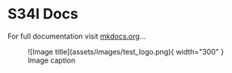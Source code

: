 # S34I Docs

For full documentation visit [mkdocs.org](https://www.mkdocs.org)...



<figure markdown>
  ![Image title](assets/images/test_logo.png){ width="300" }
  <figcaption>Image caption</figcaption>
</figure>


